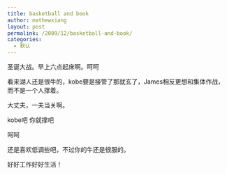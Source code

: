 ```yaml
---
title: basketball and book
author: mathewxiang
layout: post
permalink: /2009/12/basketball-and-book/
categories:
  - 默认
---
```

圣诞大战。早上六点起床啊。呵呵

看来湖人还是很牛的，kobe要是接管了那就玄了，James相反更想和集体作战，而不是一个人撑着。

大丈夫，一夫当关啊。

kobe吧 你就撑吧

呵呵

还是喜欢低调些吧，不过你的牛还是很服的。

好好工作好好生活！